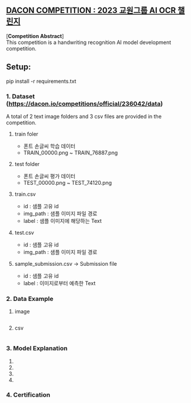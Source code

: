 ## [DACON COMPETITION : 2023 교원그룹 AI OCR 챌린지](https://dacon.io/competitions/official/236042/overview/description)<br>

[**Competition Abstract**] <br>
  This competition is a handwriting recognition AI model development competition.<br>
  
## Setup: 
  pip install -r requirements.txt 
  
### 1. Dataset (https://dacon.io/competitions/official/236042/data)<br>
A total of 2 text image folders and 3 csv files are provided in the competition. <br>
 1) train foler
    - 폰트 손글씨 학습 데이터
    - TRAIN_00000.png ~ TRAIN_76887.png
    
 2) test folder 
    - 폰트 손글씨 평가 데이터
    - TEST_00000.png ~ TEST_74120.png
    
 3) train.csv
    - id : 샘플 고유 id
    - img_path : 샘플 이미지 파일 경로
    - label : 샘플 이미지에 해당하는 Text
 
 4) test.csv
    - id : 샘플 고유 id
    - img_path : 샘플 이미지 파일 경로

 5) sample_submission.csv -> Submission file
    - id : 샘플 고유 id
    - label : 이미지로부터 예측한 Text

### 2. Data Example
 1) image
<img src = ''>

 2) csv
<img src = ''>


### 3. Model Explanation
 1)
 2)
 3)
 4)
 
 ### 4. Certification
 <img src = ''>
